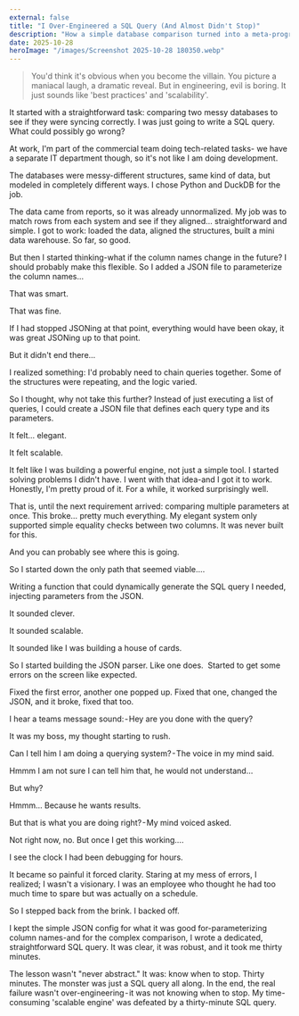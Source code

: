 ```yaml
---
external: false
title: "I Over-Engineered a SQL Query (And Almost Didn't Stop)"
description: "How a simple database comparison turned into a meta-programming nightmare—and what saved me."
date: 2025-10-28
heroImage: "/images/Screenshot 2025-10-28 180350.webp"
---
```

> You'd think it's obvious when you become the villain. You picture a maniacal laugh, a dramatic reveal. But in engineering, evil is boring. It just sounds like 'best practices' and 'scalability'.

It started with a straightforward task: comparing two messy databases to see if they were syncing correctly. I was just going to write a SQL query. What could possibly go wrong?

At work, I'm part of the commercial team doing tech-related tasks- we have a separate IT department though, so it's not like I am doing development.

The databases were messy-different structures, same kind of data, but modeled in completely different ways. I chose Python and DuckDB for the job.

The data came from reports, so it was already unnormalized. My job was to match rows from each system and see if they aligned… straightforward and simple. I got to work: loaded the data, aligned the structures, built a mini data warehouse. So far, so good.

But then I started thinking-what if the column names change in the future? I should probably make this flexible. So I added a JSON file to parameterize the column names…

That was smart. 

That was fine.

If I had stopped JSONing at that point, everything would have been okay,
it was great JSONing up to that point.

But it didn't end there…

I realized something: I'd probably need to chain queries together. Some of the structures were repeating, and the logic varied.

So I thought, why not take this further? Instead of just executing a list of queries, I could create a JSON file that defines each query type and its parameters.

It felt…  elegant.

It felt scalable. 

It felt like I was building a powerful engine, not just a simple tool. I started solving problems I didn't have. I went with that idea-and I got it to work. Honestly, I'm pretty proud of it. For a while, it worked surprisingly well.

That is, until the next requirement arrived: comparing multiple parameters at once. This broke… pretty much everything. My elegant system only supported simple equality checks between two columns. It was never built for this.

And you can probably see where this is going.

So I started down the only path that seemed viable….

Writing a function that could dynamically generate the SQL query I needed, injecting parameters from the JSON. 

It sounded clever. 

It sounded scalable. 

It sounded like I was building a house of cards.

So I started building the JSON parser. Like one does. 
Started to get some errors on the screen like expected. 

Fixed the first error, another one popped up. Fixed that one, changed the JSON, and it broke, fixed that too. 

I hear a teams message sound: - Hey are you done with the query?

It was my boss, my thought starting to rush. 

Can I tell him I am doing a querying system? - The voice in my mind said.

Hmmm I am not sure I can tell him that, he would not understand…

But why? 

Hmmm… Because he wants results. 

But that is what you are doing right? - My mind voiced asked.

Not right now, no. But once I get this working…. 

I see the clock I had been debugging for hours. 

It became so painful it forced clarity. Staring at my mess of errors, I realized; I wasn't a visionary. I was an employee who thought he had too much time to spare but was actually on a schedule. 

So I stepped back from the brink. I backed off.

I kept the simple JSON config for what it was good for-parameterizing column names-and for the complex comparison, I wrote a dedicated, straightforward SQL query. It was clear, it was robust, and it took me thirty minutes.

The lesson wasn't "never abstract." It was: know when to stop. Thirty minutes. The monster was just a SQL query all along.
In the end, the real failure wasn't over-engineering - it was not knowing when to stop. My time-consuming 'scalable engine' was defeated by a thirty-minute SQL query.